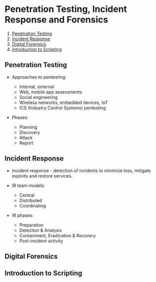 # Penetration Testing, Incident Response and Forensics

1. [Penetration Testing](#penetration-testing)
2. [Incident Response](#incident-response)
3. [Digital Forensics](#digital-forensics)
4. [Introduction to Scripting](#introduction-to-scripting)

## Penetration Testing

* Approaches to pentesting:

  * Internal, external
  * Web, mobile app assessments
  * Social engineering
  * Wireless networks, embedded devices, IoT
  * ICS (Industry Control Systems) pentesting

* Phases:

  * Planning
  * Discovery
  * Attack
  * Report

## Incident Response

* Incident response - detection of incidents to minimize loss, mitigate exploits and restore services.

* IR team models:

  * Central
  * Distributed
  * Coordinating

* IR phases:

  * Preparation
  * Detection & Analysis
  * Containment, Eradication & Recovery
  * Post-incident activity

## Digital Forensics

## Introduction to Scripting
